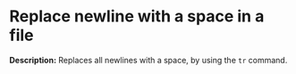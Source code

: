 # Replace newline with a space in a file

**Description:** Replaces all newlines with a space, by using the `tr` command.

